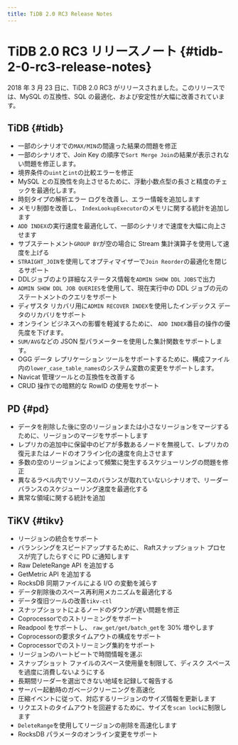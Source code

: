 ```yaml
---
title: TiDB 2.0 RC3 Release Notes
---
```


# TiDB 2.0 RC3 リリースノート {#tidb-2-0-rc3-release-notes}

2018 年 3 月 23 日に、TiDB 2.0 RC3 がリリースされました。このリリースでは、MySQL の互換性、SQL の最適化、および安定性が大幅に改善されています。

## TiDB {#tidb}

-   一部のシナリオでの`MAX/MIN`の間違った結果の問題を修正
-   一部のシナリオで、Join Key の順序で`Sort Merge Join`の結果が表示されない問題を修正します。
-   境界条件の`uint`と`int`の比較エラーを修正
-   MySQL との互換性を向上させるために、浮動小数点型の長さと精度のチェックを最適化します。
-   時刻タイプの解析エラー ログを改善し、エラー情報を追加します
-   メモリ制御を改善し、 `IndexLookupExecutor`のメモリに関する統計を追加します
-   `ADD INDEX`の実行速度を最適化して、一部のシナリオで速度を大幅に向上させます
-   サブステートメント`GROUP BY`が空の場合に Stream 集計演算子を使用して速度を上げる
-   `STRAIGHT_JOIN`を使用してオプティマイザーで`Join Reorder`の最適化を閉じるサポート
-   DDLジョブのより詳細なステータス情報を`ADMIN SHOW DDL JOBS`で出力
-   `ADMIN SHOW DDL JOB QUERIES`を使用して、現在実行中の DDL ジョブの元のステートメントのクエリをサポート
-   ディザスタ リカバリ用に`ADMIN RECOVER INDEX`を使用したインデックス データのリカバリをサポート
-   オンライン ビジネスへの影響を軽減するために、 `ADD INDEX`番目の操作の優先度を下げます。
-   `SUM/AVG`などの JSON 型パラメーターを使用した集計関数をサポートします。
-   OGG データ レプリケーション ツールをサポートするために、構成ファイル内の`lower_case_table_names`のシステム変数の変更をサポートします。
-   Navicat 管理ツールとの互換性を改善する
-   CRUD 操作での暗黙的な RowID の使用をサポート

## PD {#pd}

-   データを削除した後に空のリージョンまたは小さなリージョンをマージするために、リージョンのマージをサポートします
-   レプリカの追加中に保留中のピアが多数あるノードを無視して、レプリカの復元またはノードのオフライン化の速度を向上させます
-   多数の空のリージョンによって頻繁に発生するスケジューリングの問題を修正
-   異なるラベル内でリソースのバランスが取れていないシナリオで、リーダー バランスのスケジューリング速度を最適化する
-   異常な領域に関する統計を追加

## TiKV {#tikv}

-   リージョンの統合をサポート
-   バランシングをスピードアップするために、 Raftスナップショット プロセスが完了したらすぐに PD に通知します
-   Raw DeleteRange API を追加する
-   GetMetric API を追加する
-   RocksDB 同期ファイルによる I/O の変動を減らす
-   データ削除後のスペース再利用メカニズムを最適化する
-   データ復旧ツールの改善`tikv-ctl`
-   スナップショットによるノードのダウンが遅い問題を修正
-   Coprocessorでのストリーミングをサポート
-   Readpool をサポートし、 `raw_get/get/batch_get`を 30% 増やします
-   Coprocessorの要求タイムアウトの構成をサポート
-   Coprocessorでのストリーミング集約をサポート
-   リージョンのハートビートで時間情報を運ぶ
-   スナップショット ファイルのスペース使用量を制限して、ディスク スペースを過度に消費しないようにする
-   長期間リーダーを選出できない地域を記録して報告する
-   サーバー起動時のガベージクリーニングを高速化
-   圧縮イベントに従って、対応するリージョンのサイズ情報を更新します
-   リクエストのタイムアウトを回避するために、サイズを`scan lock`に制限します
-   `DeleteRange`を使用してリージョンの削除を高速化します
-   RocksDB パラメータのオンライン変更をサポート

